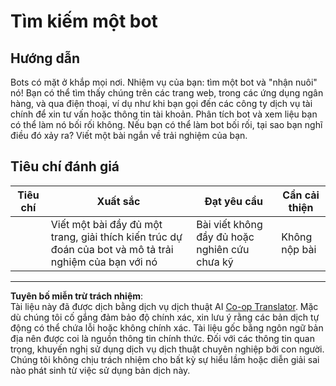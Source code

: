 <!--
CO_OP_TRANSLATOR_METADATA:
{
  "original_hash": "1d7583e8046dacbb0c056d5ba0a71b16",
  "translation_date": "2025-09-05T20:38:03+00:00",
  "source_file": "6-NLP/1-Introduction-to-NLP/assignment.md",
  "language_code": "vi"
}
-->
# Tìm kiếm một bot

## Hướng dẫn

Bots có mặt ở khắp mọi nơi. Nhiệm vụ của bạn: tìm một bot và "nhận nuôi" nó! Bạn có thể tìm thấy chúng trên các trang web, trong các ứng dụng ngân hàng, và qua điện thoại, ví dụ như khi bạn gọi đến các công ty dịch vụ tài chính để xin tư vấn hoặc thông tin tài khoản. Phân tích bot và xem liệu bạn có thể làm nó bối rối không. Nếu bạn có thể làm bot bối rối, tại sao bạn nghĩ điều đó xảy ra? Viết một bài ngắn về trải nghiệm của bạn.

## Tiêu chí đánh giá

| Tiêu chí  | Xuất sắc                                                                                                     | Đạt yêu cầu                                 | Cần cải thiện         |
| --------- | ------------------------------------------------------------------------------------------------------------ | ------------------------------------------ | --------------------- |
|           | Viết một bài đầy đủ một trang, giải thích kiến trúc dự đoán của bot và mô tả trải nghiệm của bạn với nó      | Bài viết không đầy đủ hoặc nghiên cứu chưa kỹ | Không nộp bài         |

---

**Tuyên bố miễn trừ trách nhiệm**:  
Tài liệu này đã được dịch bằng dịch vụ dịch thuật AI [Co-op Translator](https://github.com/Azure/co-op-translator). Mặc dù chúng tôi cố gắng đảm bảo độ chính xác, xin lưu ý rằng các bản dịch tự động có thể chứa lỗi hoặc không chính xác. Tài liệu gốc bằng ngôn ngữ bản địa nên được coi là nguồn thông tin chính thức. Đối với các thông tin quan trọng, khuyến nghị sử dụng dịch vụ dịch thuật chuyên nghiệp bởi con người. Chúng tôi không chịu trách nhiệm cho bất kỳ sự hiểu lầm hoặc diễn giải sai nào phát sinh từ việc sử dụng bản dịch này.